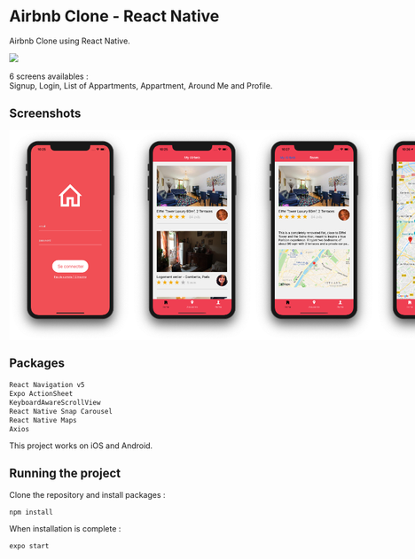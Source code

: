 # Airbnb Clone - React Native

Airbnb Clone using React Native.

<img src="https://github.com/se4astien/airbnb-react-native/blob/master/screenshots/airbnb-mobile.gif">

6 screens availables :  
Signup, Login, List of Appartments, Appartment, Around Me and Profile.


## Screenshots

<div style="display:flex";>
<img src="https://github.com/se4astien/airbnb-react-native/blob/master/screenshots/login.png" width="220">
<img src="https://github.com/se4astien/airbnb-react-native/blob/master/screenshots/home.png" width="220">
<img src="https://github.com/se4astien/airbnb-react-native/blob/master/screenshots/appartment.png" width="220">
<img src="https://github.com/se4astien/airbnb-react-native/blob/master/screenshots/map.png" width="220">
</div>

## Packages

``` react-native
React Navigation v5
Expo ActionSheet
KeyboardAwareScrollView
React Native Snap Carousel
React Native Maps
Axios
```

This project works on iOS and Android.

## Running the project

Clone the repository and install packages : 

```
npm install
```

When installation is complete :
```
expo start
```
